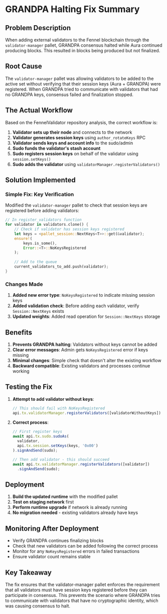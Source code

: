 # GRANDPA Halting Fix Summary

## Problem Description

When adding external validators to the Fennel blockchain through the `validator-manager` pallet, GRANDPA consensus halted while Aura continued producing blocks. This resulted in blocks being produced but not finalized.

## Root Cause

The `validator-manager` pallet was allowing validators to be added to the active set without verifying that their session keys (Aura + GRANDPA) were registered. When GRANDPA tried to communicate with validators that had no GRANDPA keys, consensus failed and finalization stopped.

## The Actual Workflow

Based on the FennelValidator repository analysis, the correct workflow is:

1. **Validator sets up their node** and connects to the network
2. **Validator generates session keys** using `author_rotateKeys` RPC
3. **Validator sends keys and account info** to the sudo/admin
4. **Sudo funds the validator's stash account**
5. **Sudo registers session keys** on behalf of the validator using `session.setKeys()`
6. **Sudo adds the validator** using `validatorManager.registerValidators()`

## Solution Implemented

### Simple Fix: Key Verification

Modified the `validator-manager` pallet to check that session keys are registered before adding validators:

```rust
// In register_validators function
for validator in validators.clone() {
    // Check if validator has session keys registered
    let keys = <pallet_session::NextKeys<T>>::get(&validator);
    ensure!(
        keys.is_some(),
        Error::<T>::NoKeysRegistered
    );
    
    // Add to the queue
    current_validators_to_add.push(validator);
}
```

### Changes Made

1. **Added new error type**: `NoKeysRegistered` to indicate missing session keys
2. **Added validation check**: Before adding each validator, verify `Session::NextKeys` exists
3. **Updated weights**: Added read operation for `Session::NextKeys` storage

## Benefits

1. **Prevents GRANDPA halting**: Validators without keys cannot be added
2. **Clear error messages**: Admin gets `NoKeysRegistered` error if keys missing
3. **Minimal changes**: Simple check that doesn't alter the existing workflow
4. **Backward compatible**: Existing validators and processes continue working

## Testing the Fix

1. **Attempt to add validator without keys**:
   ```javascript
   // This should fail with NoKeysRegistered
   api.tx.validatorManager.registerValidators([validatorWithoutKeys])
   ```

2. **Correct process**:
   ```javascript
   // First register keys
   await api.tx.sudo.sudoAs(
     validator,
     api.tx.session.setKeys(keys, '0x00')
   ).signAndSend(sudo);
   
   // Then add validator - this should succeed
   await api.tx.validatorManager.registerValidators([validator])
     .signAndSend(sudo);
   ```

## Deployment

1. **Build the updated runtime** with the modified pallet
2. **Test on staging network** first
3. **Perform runtime upgrade** if network is already running
4. **No migration needed** - existing validators already have keys

## Monitoring After Deployment

- Verify GRANDPA continues finalizing blocks
- Check that new validators can be added following the correct process
- Monitor for any `NoKeysRegistered` errors in failed transactions
- Ensure validator count remains stable

## Key Takeaway

The fix ensures that the validator-manager pallet enforces the requirement that all validators must have session keys registered before they can participate in consensus. This prevents the scenario where GRANDPA tries to communicate with validators that have no cryptographic identity, which was causing consensus to halt. 